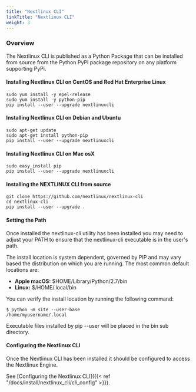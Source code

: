 ```yaml
---
title: "Nextlinux CLI"
linkTitle: "Nextlinux CLI"
weight: 3
---
```


### Overview

The Nextlinux CLI is published as a Python Package that can be installed from source from the Python PyPI package repository on any platform supporting PyPi.

#### Installing Nextlinux CLI on CentOS and Red Hat Enterprise Linux

```
sudo yum install -y epel-release
sudo yum install -y python-pip
pip install --user --upgrade nextlinuxcli
```

#### Installing Nextlinux CLI on Debian and Ubuntu

```
sudo apt-get update
sudo apt-get install python-pip
pip install --user --upgrade nextlinuxcli
```

#### Installing Nextlinux CLI on Mac osX

```
sudo easy_install pip
pip install --user --upgrade nextlinuxcli
```

#### Installing the NEXTLINUX CLI from source

```
git clone https://github.com/nextlinux/nextlinux-cli
cd nextlinux-cli
pip install --user --upgrade .
```

#### Setting the Path

Once installed the nextlinux-cli utility has been installed you may need to adjust your PATH to ensure that the nextlinux-cli executable is in the user's path.

The install location is system dependent, governed by PIP and may vary based the distribution on which you are running.
The most common default locations are:

- **Apple macOS:** $HOME/Library/Python/2.7/bin
- **Linux:** $/HOME/.local/bin

You can verify the install location by running the following command:

```
$ python -m site --user-base
/home/myusername/.local
```

Executable files installed by pip --user will be placed in the bin sub directory.

#### Configuring the Nextlinux CLI

Once the Nextlinux CLI has been installed it should be configured to access the Nextlinux Engine.

See [Configuring the Nextlinux CLI]({{< ref "/docs/install/nextlinux_cli/cli_config" >}}).
